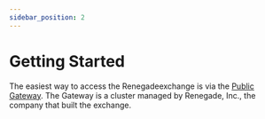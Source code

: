 ```yaml
---
sidebar_position: 2
---
```


# Getting Started

The easiest way to access the Renegadeexchange is via the [Public
Gateway](https://TODO). The Gateway is a cluster managed by Renegade, Inc., the
company that built the exchange.

